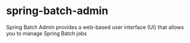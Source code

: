 # spring-batch-admin
Spring Batch Admin provides a web-based user interface (UI) that allows you to manage Spring Batch jobs
